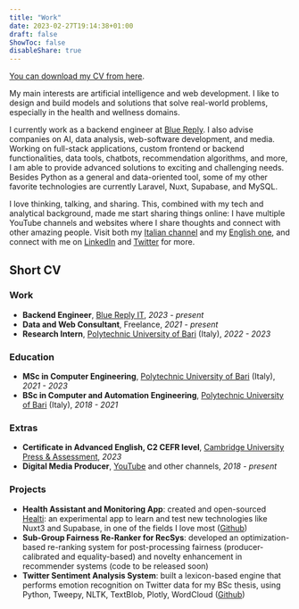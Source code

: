 ```yaml
---
title: "Work"
date: 2023-02-27T19:14:38+01:00
draft: false
ShowToc: false
disableShare: true
---
```


[You can download my CV from here](/Vittorio_Faraco_CV.pdf).

My main interests are artificial intelligence and web development. I like to design and build models and solutions that solve real-world problems, especially in the health and wellness domains.

I currently work as a backend engineer at [Blue Reply](https://www.reply.com/blue-reply/it/). I also advise companies on AI, data analysis, web-software development, and media. Working on full-stack applications, custom frontend or backend functionalities, data tools, chatbots, recommendation algorithms, and more, I am able to provide advanced solutions to exciting and challenging needs. Besides Python as a general and data-oriented tool, some of my other favorite technologies are currently Laravel, Nuxt, Supabase, and MySQL.

I love thinking, talking, and sharing. This, combined with my tech and analytical background, made me start sharing things online: I have multiple YouTube channels and websites where I share thoughts and connect with other amazing people. Visit both my [Italian channel](https://youtube.com/@VittorioFaraco) and my [English one](https://youtube.com/@VittorioFaraco2), and connect with me on [LinkedIn](https://linkedin.com/in/vittoriofaraco) and [Twitter](https://twitter.com/vittoriofaraco) for more.

## Short CV

### Work

- **Backend Engineer**, [Blue Reply IT](https://www.reply.com/blue-reply/it/), *2023 - present*
- **Data and Web Consultant**, Freelance, *2021 - present*
- **Research Intern**, [Polytechnic University of Bari](https://www.poliba.it) (Italy), *2022 - 2023*

### Education

- **MSc in Computer Engineering**, [Polytechnic University of Bari](https://www.poliba.it) (Italy), *2021 - 2023*
- **BSc in Computer and Automation Engineering**, [Polytechnic University of Bari](https://www.poliba.it) (Italy), *2018 - 2021*

### Extras

- **Certificate in Advanced English, C2 CEFR level**, [Cambridge University Press & Assessment](https://www.cambridge.org/), *2023*
- **Digital Media Producer**, [YouTube](https://youtube.com/@VittorioFaraco2) and other channels, *2018 - present*

### Projects

- **Health Assistant and Monitoring App**: created and open-sourced [Healti](/healti): an experimental app to learn and test new technologies like Nuxt3 and Supabase, in one of the fields I love most ([Github](https://github.com/vtfrc/healti))
- **Sub-Group Fairness Re-Ranker for RecSys**: developed an optimization-based re-ranking system for post-processing fairness (producer-calibrated and equality-based) and novelty enhancement in recommender systems (code to be released soon)
- **Twitter Sentiment Analysis System**: built a lexicon-based engine that performs emotion recognition on Twitter data for my BSc thesis, using Python, Tweepy, NLTK, TextBlob, Plotly, WordCloud ([Github](https://github.com/vtfrc/twitter-sentiment-analysis))
